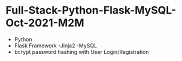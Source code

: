 # Full-Stack-Python-Flask-MySQL-Oct-2021-M2M
- Python 
- Flask Framework
-Jinja2
-MySQL
- bcrypt password hashing with User Login/Registration
